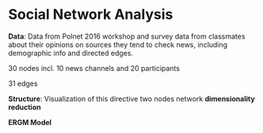 # Social Network Analysis 
**Data**: Data from Polnet 2016 workshop and survey data from classmates about their opinions on sources they tend to check news, including demographic info and directed edges.

30 nodes incl. 10 news channels and 20 participants

31 edges

**Structure**: 
Visualization of this directive two nodes network
**dimensionality reduction**

**ERGM Model**
